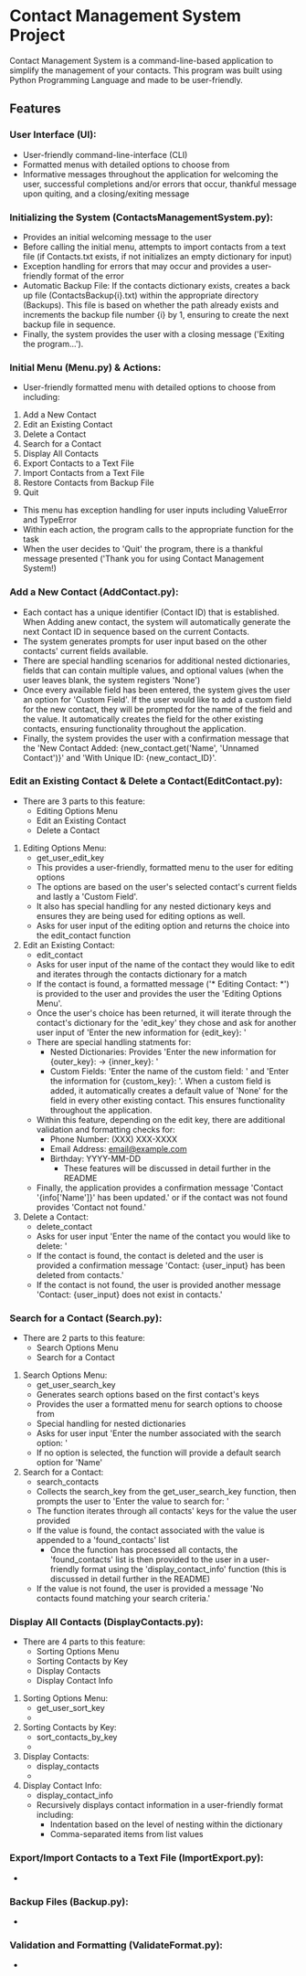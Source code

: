 # Contact Management System Project

Contact Management System is a command-line-based application to simplify the management of your contacts. This program was built using Python Programming Language and made to be user-friendly.

## Features

### User Interface (UI):
* User-friendly command-line-interface (CLI)
* Formatted menus with detailed options to choose from
* Informative messages throughout the application for welcoming the user, successful completions and/or errors that occur, thankful message upon quiting, and a closing/exiting message

### Initializing the System (ContactsManagementSystem.py):
* Provides an initial welcoming message to the user
* Before calling the initial menu, attempts to import contacts from a text file (if Contacts.txt exists, if not initializes an empty dictionary for input)
* Exception handling for errors that may occur and provides a user-friendly format of the error
* Automatic Backup File: If the contacts dictionary exists, creates a back up file (ContactsBackup{i}.txt) within the appropriate directory (Backups). This file is based on whether the path already exists and increments the backup file number {i} by 1, ensuring to create the next backup file in sequence. 
* Finally, the system provides the user with a closing message ('Exiting the program...').

### Initial Menu (Menu.py) & Actions:
* User-friendly formatted menu with detailed options to choose from including:
1. Add a New Contact
2. Edit an Existing Contact
3. Delete a Contact
4. Search for a Contact
5. Display All Contacts
6. Export Contacts to a Text File
7. Import Contacts from a Text File
8. Restore Contacts from Backup File
9. Quit
* This menu has exception handling for user inputs including ValueError and TypeError
* Within each action, the program calls to the appropriate function for the task
* When the user decides to 'Quit' the program, there is a thankful message presented ('Thank you for using Contact Management System!)

### Add a New Contact (AddContact.py):
* Each contact has a unique identifier (Contact ID) that is established. When Adding anew contact, the system will automatically generate the next Contact ID in sequence based on the current Contacts.
* The system generates prompts for user input based on the other contacts' current fields available.
* There are special handling scenarios for additional nested dictionaries, fields that can contain multiple values, and optional values (when the user leaves blank, the system registers 'None')
* Once every available field has been entered, the system gives the user an option for 'Custom Field'. If the user would like to add a custom field for the new contact, they will be prompted for the name of the field and the value. It automatically creates the field for the other existing contacts, ensuring functionality throughout the application.
* Finally, the system provides the user with a confirmation message that the 'New Contact Added: {new_contact.get('Name', 'Unnamed Contact')}' and 'With Unique ID: {new_contact_ID}'.

### Edit an Existing Contact & Delete a Contact(EditContact.py):
* There are 3 parts to this feature:
    - Editing Options Menu
    - Edit an Existing Contact
    - Delete a Contact
1. Editing Options Menu:
    * get_user_edit_key
    * This provides a user-friendly, formatted menu to the user for editing options
    * The options are based on the user's selected contact's current fields and lastly a 'Custom Field'.
    * It also has special handling for any nested dictionary keys and ensures they are being used for editing options as well.
    * Asks for user input of the editing option and returns the choice into the edit_contact function
2. Edit an Existing Contact:
    * edit_contact
    * Asks for user input of the name of the contact they would like to edit and iterates through the contacts dictionary for a match
    * If the contact is found, a formatted message ('* Editing Contact: *') is provided to the user and provides the user the 'Editing Options Menu'.
    * Once the user's choice has been returned, it will iterate through the contact's dictionary for the 'edit_key' they chose and ask for another user input of 'Enter the new information for {edit_key}: '
    * There are special handling statments for:
        - Nested Dictionaries: Provides 'Enter the new information for {outer_key}: -> {inner_key}: '
        - Custom Fields: 'Enter the name of the custom field: ' and 'Enter the information for {custom_key}: '. When a custom field is added, it automatically creates a default value of 'None' for the field in every other existing contact. This ensures functionality throughout the application.
    * Within this feature, depending on the edit key, there are additional validation and formatting checks for:
        - Phone Number: (XXX) XXX-XXXX
        - Email Address: email@example.com
        - Birthday: YYYY-MM-DD
            * These features will be discussed in detail further in the README
    * Finally, the application provides a confirmation message 'Contact '{info['Name']}' has been updated.' or if the contact was not found provides 'Contact not found.'
3. Delete a Contact:
    * delete_contact
    * Asks for user input 'Enter the name of the contact you would like to delete: '
    * If the contact is found, the contact is deleted and the user is provided a confirmation message 'Contact: {user_input} has been deleted from contacts.'
    * If the contact is not found, the user is provided another message 'Contact: {user_input} does not exist in contacts.'

### Search for a Contact (Search.py):
* There are 2 parts to this feature:
    - Search Options Menu
    - Search for a Contact
1. Search Options Menu:
    * get_user_search_key
    * Generates search options based on the first contact's keys
    * Provides the user a formatted menu for search options to choose from
    * Special handling for nested dictionaries
    * Asks for user input 'Enter the number associated with the search option: '
    * If no option is selected, the function will provide a default search option for 'Name'
2. Search for a Contact:
    * search_contacts
    * Collects the search_key from the get_user_search_key function, then prompts the user to 'Enter the value to search for: '
    * The function iterates through all contacts' keys for the value the user provided
    * If the value is found, the contact associated with the value is appended to a 'found_contacts' list
        - Once the function has processed all contacts, the 'found_contacts' list is then provided to the user in a user-friendly format using the 'display_contact_info' function (this is discussed in detail further in the README)
    * If the value is not found, the user is provided a message 'No contacts found matching your search criteria.'

### Display All Contacts (DisplayContacts.py):
* There are 4 parts to this feature:
    - Sorting Options Menu
    - Sorting Contacts by Key
    - Display Contacts
    - Display Contact Info
1. Sorting Options Menu:
    * get_user_sort_key
    * 
2. Sorting Contacts by Key:
    * sort_contacts_by_key
    * 
3. Display Contacts:
    * display_contacts
    * 
3. Display Contact Info:
    * display_contact_info
    * Recursively displays contact information in a user-friendly format including:
        - Indentation based on the level of nesting within the dictionary
        - Comma-separated items from list values

### Export/Import Contacts to a Text File (ImportExport.py):
* 

### Backup Files (Backup.py):
* 

### Validation and Formatting (ValidateFormat.py):
* 

